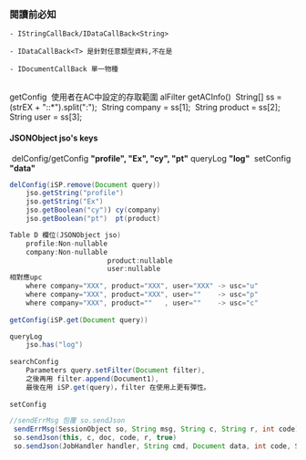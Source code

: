 ### 閱讀前必知

	- IStringCallBack/IDataCallBack<String>

	- IDataCallBack<T> 是針對任意類型資料,不在是

	- IDocumentCallBack 單一物種
​	
getConfig
​	使用者在AC中設定的存取範圍 alFilter getACInfo()
​		String[] ss = (strEX + "::*").split(":");
​		String company = ss[1];
​		String product = ss[2];
​		String user = ss[3];

#### JSONObject  jso's keys 

​	delConfig/getConfig **"profile", "Ex", "cy", "pt"**
​	queryLog			**"log"**
​	setConfig			**"data"**
​	

```java
delConfig(iSP.remove(Document query))
	jso.getString("profile") 
	jso.getString("Ex") 
	jso.getBoolean("cy")) cy(company) 
	jso.getBoolean("pt")  pt(product)

Table D 欄位(JSONObject jso)
	profile:Non-nullable
	company:Non-nullable
						product:nullable
						user:nullable 
相對應upc
	where company="XXX", product="XXX", user="XXX" -> usc="u"
	where company="XXX", product="XXX", user=""    -> usc="p"
	where company="XXX", product=""   , user=""    -> usc="c"
		
getConfig(iSP.get(Document query))

queryLog
	jso.has("log")
	
searchConfig
	Parameters query.setFilter(Document filter),
	之後再用 filter.append(Document1),
	最後在用 iSP.get(query)，filter 在使用上更有彈性。
	
setConfig
```



```java
//sendErrMsg 包覆 so.sendJson
 sendErrMsg(SessionObject so, String msg, String c, String r, int code) throws Exception
 so.sendJson(this, c, doc, code, r, true)
 so.sendJson(JobHandler handler, String cmd, Document data, int code, String reqId, Boolean isLast)
```





